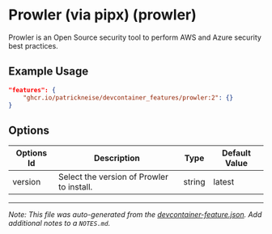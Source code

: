 

# Prowler (via pipx) (prowler)

Prowler is an Open Source security tool to perform AWS and Azure security best practices.

## Example Usage

```json
"features": {
    "ghcr.io/patrickneise/devcontainer_features/prowler:2": {}
}
```

## Options

| Options Id | Description | Type | Default Value |
|-----|-----|-----|-----|
| version | Select the version of Prowler to install. | string | latest |



---

_Note: This file was auto-generated from the [devcontainer-feature.json](https://github.com/patrickneise/devcontainer_features/blob/main/src/prowler/devcontainer-feature.json).  Add additional notes to a `NOTES.md`._
